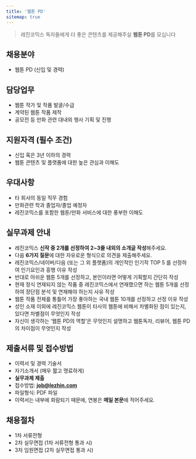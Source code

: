 ```yaml
---
title: '웹툰 PD'
sitemap: true
---
```

> 레진코믹스 독자들에게 더 좋은 콘텐츠를 제공해주실 **웹툰 PD**를 모십니다

## 채용분야

- 웹툰 PD (신입 및 경력)

## 담당업무

- 웹툰 작가 및 작품 발굴/수급
- 계약된 웹툰 작품 제작
- 공모전 등 만화 관련 대내외 행사 기획 및 진행


## 지원자격 (필수 조건)

- 신입 혹은 3년 이하의 경력
- 웹툰 콘텐츠 및 플랫폼에 대한 높은 관심과 이해도


## 우대사항

- 타 회사의 동일 직무 경험
- 만화관련 학과 졸업자/졸업 예정자
- 레진코믹스를 포함한 웹툰/만화 서비스에 대한 풍부한 이해도


## 실무과제 안내

- 레진코믹스 **신작 중 2개를 선정하여 2~3줄 내외의 소개글 작성**해주세요.
- 다음 **6가지 질문**에 대한 자유로운 형식으로 의견을 제출해주세요.
 - 레진코믹스/네이버/다음 (또는 그 외 플랫폼)의 개인적인 인기작 TOP 5 를 선정하여 인기요인과 흥행 이유 작성
 - 반대로 아쉬운 웹툰 5개를 선정하고, 본인이라면 어떻게 기획할지 간단히 작성
 - 현재 정식 연재되지 않는 작품 중 레진코믹스에서 연재했으면 하는 웹툰 5개를 선정하여 장단점 분석 및 연재해야 하는지 사유 작성
 - 웹툰 작품 전체를 통틀어 가장 좋아하는 국내 웹툰 10개를 선정하고 선정 이유 작성
 - 성인 소재 이외에 레진코믹스 웹툰이 타사의 웹툰에 비해서 차별화된 점이 있는지, 있다면 차별점이 무엇인지 작성
 - 자신이 생각하는 ‘웹툰 PD의 역할’은 무엇인지 설명하고 웹툰독자, 리뷰어, 웹툰 PD의 차이점이 무엇인지 작성


## 제출서류 및 접수방법

- 이력서 및 경력 기술서
- 자기소개서 (매우 짧고 명료하게)
- **실무과제 제출**
- 접수방법: **job@lezhin.com**
- 파일형식: PDF 파일
- 이력서는 내부에 회람되기 때문에, 연봉은 **메일 본문**에 적어주세요.


## 채용절차 

- 1차 서류전형
- 2차 실무면접 (1차 서류전형 통과 시)
- 3차 임원면접 (2차 실무면접 통과 시)
